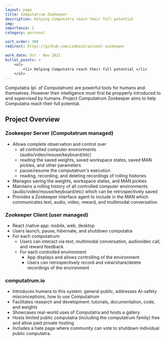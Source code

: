 ```yaml
---
layout: page
title: Computatrum Zookeeper
description: Helping Computatra reach their full potential
img: 
importance: 2
category: personal

sort_order: 300
redirect: https://github.com/Limboid/ainimal-zookeeper

work_date: Oct - Nov 2021
bullet_points: >
    <ul>
        <li> Helping Computatra reach their full potential </li>
    </ul>
---
```


Computatra (pl. of Computatrum) are powerful tools for humans and themselves. However their intelligence must first be propperly introduced to and supervised by humans. Project Computatrum Zookeeper aims to help Computatra reach their full potential.

## Project Overview

### Zookeeper Server (Computatrum managed)
- Allows complete observation and control over 
    - all controlled computer environments (audio/video/mouse/keyboard/etc)
    - reading the saved weights, saved workspace states, saved MAN pickles, and other parameters
    - pause/resume the computatrum's execution
    - reading, recording, and deleting recordings of rolling histories
- Manages saving the weights, workspace states, and MAN pickles
- Maintains a rolling history of all controlled computer environments (audio/video/mouse/keyboard/etc) which can be retrospectively saved
- Provides a Zookeeper interface agent to include in the MAN which communicates text, audio, video, reward, and multimodal conversation.

### Zookeeper Client (user managed)
- React /native app: mobile, web, desktop
- Users launch, pause, hibernate, and shutdown computatra
- For each computatrum:
    - Users can interact via text, multimodal conversation, audiovideo call, and reward feedback 
    - For each controlled environment
        - App displays and allows controlling of the environment
        - Users can retrospectively record and view/share/delete recordings of the environment

### computatrum.io
- Introduces humans to this system: general public, addresses AI-safety misconceptions, how to use Computatrum
- Facilitates research and development: tutorials, documentation, code, and weights
- Showcases real-world uses of Computatra and hosts a gallery
- Hosts limited public computatra (including the computatrum family) free and allow paid private hosting
- Includes a hate page where community can vote to shutdown individual public computatra.